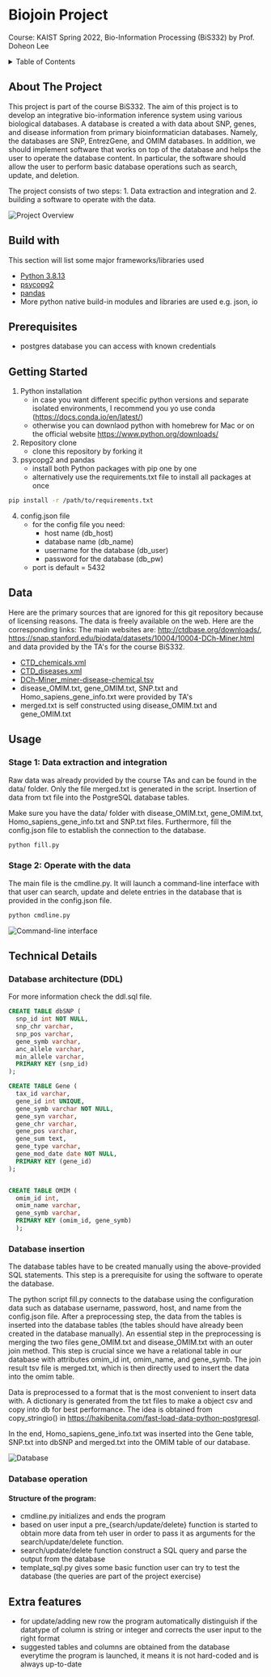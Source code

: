 # Biojoin Project 
Course: KAIST Spring 2022, Bio-Information Processing (BiS332) by Prof. Doheon Lee

<!-- TABLE OF CONTENTS -->
<details>
  <summary>Table of Contents</summary>
  <ol>
    <li>
      <a href="#about-the-project">About The Project</a>
      <ul>
        <li><a href="#built-with">Built With</a></li>
      </ul>
    </li>
     <li><a href="#prerequisites">Getting Started</a>
    <li><a href="#getting-started">Getting Started</a>
    </li>
    <li><a href="#data">Usage</a></li>
    <li><a href="#usage">Usage</a></li>
    <li><a href="#code">Code review</a></li>
    <li><a href="#contact">Contact</a></li>
  </ol>
</details>

## About The Project
This project is part of the course BiS332. The aim of this project is to develop an integrative bio-information inference system using various biological databases. A database is created a with data about SNP, genes, and disease information from primary bioinformatician databases. Namely, the databases are SNP, EntrezGene, and OMIM databases. In addition, we should implement software that works on top of the database and helps the user to operate the database content. In particular, the software should allow the user to perform basic database operations such as search, update, and deletion.

The project consists of two steps: 1. Data extraction and integration and 2. building a software to operate with the data. 


![Project Overview](./images/project-structure.png)

## Build with 
This section will list some major frameworks/libraries used
* [Python 3.8.13](https://www.python.org/)
* [psycopg2](https://www.psycopg.org/)
* [pandas](https://pandas.pydata.org/)
* More python native build-in modules and libraries are used e.g. json, io

## Prerequisites
- postgres database you can access with known credentials

## Getting Started
1. Python installation
   - in case you want different specific python versions and separate isolated environments, I recommend you yo use conda (https://docs.conda.io/en/latest/) 
   - otherwise you can downlaod python with homebrew for Mac or on the official website https://www.python.org/downloads/
2. Repository clone
   - clone this repository by forking it 
3. psycopg2 and pandas
   - install both Python packages with pip one by one
   - alternatively use the requirements.txt file to install all packages at once
```bash
pip install -r /path/to/requirements.txt
```
4. config.json file
   - for the config file you need:
     - host name (db_host)
     - database name (db_name)
     - username for the database (db_user)
     - password for the database (db_pw)
   - port is default = 5432 

## Data
Here are the primary sources that are ignored for this git repository because of licensing reasons. The data is freely available on the web. Here are the corresponding links:
The main websites are: http://ctdbase.org/downloads/, https://snap.stanford.edu/biodata/datasets/10004/10004-DCh-Miner.html and data provided by the TA's for the course BiS332.
- [CTD_chemicals.xml](http://ctdbase.org/reports/CTD_chemicals.xml.gz)
- [CTD_diseases.xml](http://ctdbase.org/reports/CTD_diseases.xml.gz)
- [DCh-Miner_miner-disease-chemical.tsv](https://snap.stanford.edu/biodata/datasets/10004/10004-DCh-Miner.html)
- disease_OMIM.txt, gene_OMIM.txt, SNP.txt and Homo_sapiens_gene_info.txt were provided by TA's
- merged.txt is self constructed using disease_OMIM.txt and gene_OMIM.txt 

## Usage
### Stage 1: Data extraction and integration
Raw data was already provided by the course TAs and can be found in the data/ folder. Only the file merged.txt is generated in the script. 
Insertion of data from txt file into the PostgreSQL database tables.

Make sure you have the data/ folder with disease_OMIM.txt, gene_OMIM.txt, Homo_sapiens_gene_info.txt and SNP.txt files. Furthermore, fill the config.json file to establish the connection to the database.
```bash
python fill.py
```

### Stage 2: Operate with the data
The main file is the cmdline.py. It will launch a command-line interface with that user can search, update and delete entries in the database that is provided in the config.json file. 
```bash
python cmdline.py
```
![Command-line interface](./images/cmdline.png)

## Technical Details

### Database architecture (DDL)
For more information check the ddl.sql file. 
```sql
CREATE TABLE dbSNP (
  snp_id int NOT NULL,
  snp_chr varchar,
  snp_pos varchar,
  gene_symb varchar,
  anc_allele varchar,
  min_allele varchar,
  PRIMARY KEY (snp_id)
);

CREATE TABLE Gene (
  tax_id varchar,
  gene_id int UNIQUE,
  gene_symb varchar NOT NULL,
  gene_syn varchar,
  gene_chr varchar,
  gene_pos varchar,
  gene_sum text,
  gene_type varchar,
  gene_mod_date date NOT NULL,
  PRIMARY KEY (gene_id)
);


CREATE TABLE OMIM (
  omim_id int,
  omim_name varchar,  
  gene_symb varchar,
  PRIMARY KEY (omim_id, gene_symb)
  );
```
### Database insertion
The database tables have to be created manually using the above-provided SQL statements. This step is a prerequisite for using the software to operate the database. 

The python script fill.py connects to the database using the configuration data such as database username, password, host, and name from the config.json file. After a preprocessing step, the data from the tables is inserted into the database tables (the tables should have already been created in the database manually). An essential step in the preprocessing is merging the two files gene_OMIM.txt and disease_OMIM.txt with an outer join method. This step is crucial since we have a relational table in our database with attributes omim_id int, omim_name, and gene_symb. The join result tsv file is merged.txt, which is then directly used to insert the data into the omim table.  

Data is preprocessed to a format that is the most convenient to insert data with. A dictionary is generated from the txt files to make a object csv and copy into db for best performance. The idea is obtained from copy_stringio() in https://hakibenita.com/fast-load-data-python-postgresql.

In the end, Homo_sapiens_gene_info.txt was inserted into the Gene table, SNP.txt into dbSNP and merged.txt into the OMIM table of our database.

![Database](./images/database.png)

### Database operation
#### Structure of the program:
- cmdline.py initializes and ends the program
- based on user input a pre_{search/update/delete} function is started to obtain more data from teh user in order to pass it as arguments for the search/update/delete function.
- search/update/delete function construct a SQL query and parse the output from the database
- template_sql.py gives some basic function user can try to test the database (the queries are part of the project exercise)

## Extra features
- for update/adding new row the program automatically distinguish if the datatype of column is string or integer and corrects the user input to the right format
- suggested tables and columns are obtained from the database everytime the program is launched, it means it is not hard-coded and is always up-to-date
